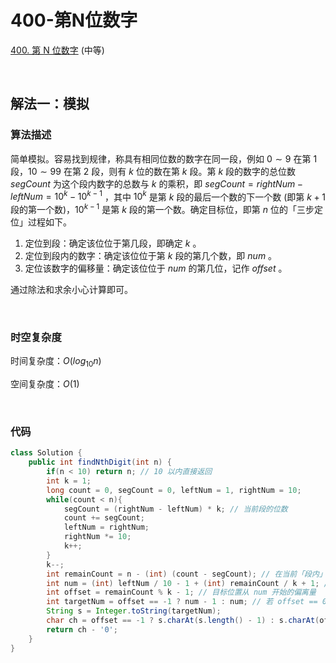 # 400-第N位数字

[400. 第 N 位数字](https://leetcode.cn/problems/nth-digit/) (中等)

<br />

## 解法一：模拟

### 算法描述

简单模拟。容易找到规律，称具有相同位数的数字在同一段，例如 $0 \sim 9$ 在第 $1$ 段，$10 \sim 99$ 在第 $2$ 段，则有 $k$ 位的数在第 $k$ 段。第 $k$ 段的数字的总位数 $segCount$ 为这个段内数字的总数与 $k$ 的乘积，即 $segCount=rightNum-leftNum=10^k-10^{k-1}$ ，其中 $10^k$ 是第 $k$ 段的最后一个数的下一个数 (即第 $k+1$ 段的第一个数)，$10^{k-1}$ 是第 $k$ 段的第一个数。确定目标位，即第 $n$ 位的「三步定位」过程如下。

1. 定位到段：确定该位位于第几段，即确定 $k$ 。
2. 定位到段内的数字：确定该位位于第 $k$ 段的第几个数，即 $num$ 。
3. 定位该数字的偏移量：确定该位位于 $num$ 的第几位，记作 $offset$ 。

通过除法和求余小心计算即可。

<br />

### 时空复杂度

时间复杂度：$O(log_{10}n)$ 

空间复杂度：$O(1)$

<br />

### 代码

```java
class Solution {
    public int findNthDigit(int n) {
        if(n < 10) return n; // 10 以内直接返回
        int k = 1;
        long count = 0, segCount = 0, leftNum = 1, rightNum = 10;
        while(count < n){
            segCount = (rightNum - leftNum) * k; // 当前段的位数
            count += segCount;
            leftNum = rightNum;
            rightNum *= 10;
            k++; 
        }
        k--;
        int remainCount = n - (int) (count - segCount); // 在当前「段内」剩余的位数
        int num = (int) leftNum / 10 - 1 + (int) remainCount / k + 1; // 从这个数字开始
        int offset = remainCount % k - 1; // 目标位置从 num 开始的偏离量
        int targetNum = offset == -1 ? num - 1 : num; // 若 offset == 0，则目标位是num-1这个数字的最后一位
        String s = Integer.toString(targetNum);
        char ch = offset == -1 ? s.charAt(s.length() - 1) : s.charAt(offset);
        return ch - '0';
    }
}
```

<br />

